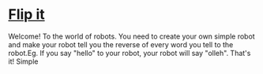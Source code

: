 # [Flip it](https://www.codewars.com/flip-it "https://www.codewars.com/56576f15a00ccb1c8f000088")

Welcome! To the world of robots. 
You need to create your own simple robot and make your robot tell you the reverse of every word you tell to the robot.Eg. If you say "hello" to your robot, your robot will say "olleh". That's it! Simple